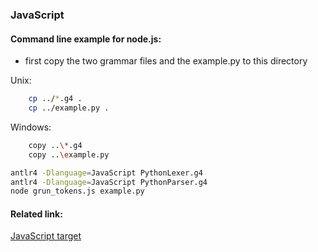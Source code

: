 ### JavaScript

#### Command line example for node.js:
- first copy the two grammar files and the example.py to this directory

Unix:
```bash
    cp ../*.g4 .
    cp ../example.py .
```

Windows:
```bash
    copy ..\*.g4
    copy ..\example.py
```

```bash
antlr4 -Dlanguage=JavaScript PythonLexer.g4
antlr4 -Dlanguage=JavaScript PythonParser.g4
node grun_tokens.js example.py
```

#### Related link:
[JavaScript target](https://github.com/antlr/antlr4/blob/dev/doc/javascript-target.md)
